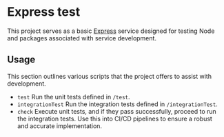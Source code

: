 # Express test

This project serves as a basic [Express](https://expressjs.com/) service designed for testing Node
and packages associated with service development.

## Usage

This section outlines various scripts that the project offers to assist with development.

- `test` Run the unit tests defined in `/test`.
- `integrationTest` Run the integration tests defined in `/integrationTest`.
- `check` Execute unit tests, and if they pass successfully, proceed to run the integration tests.
  Use this into CI/CD pipelines to ensure a robust and accurate implementation.
